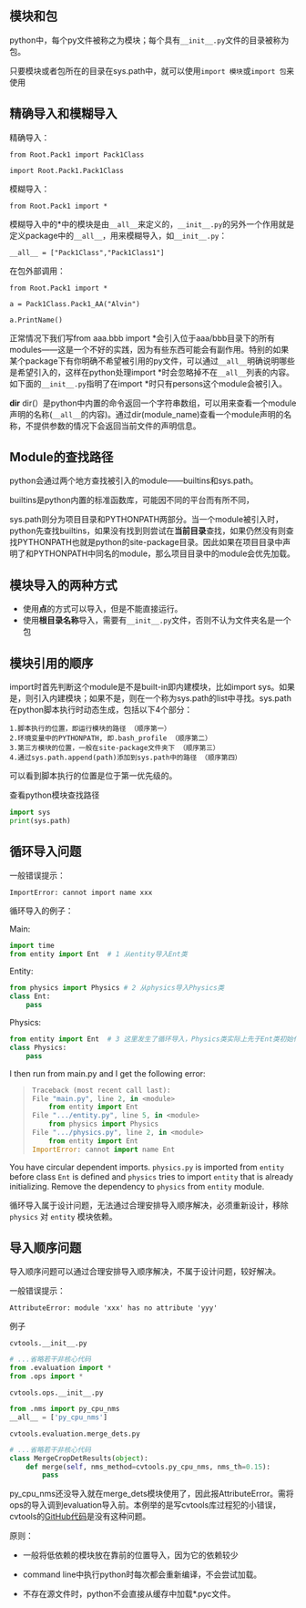 ## 模块和包

python中，每个py文件被称之为模块；每个具有`__init__.py`文件的目录被称为包。

只要模块或者包所在的目录在sys.path中，就可以使用`import 模块`或`import 包`来使用



## 精确导入和模糊导入

精确导入：

```
from Root.Pack1 import Pack1Class

import Root.Pack1.Pack1Class
```

模糊导入：

```
from Root.Pack1 import *
```

模糊导入中的*中的模块是由`__all__`来定义的，`__init__.py`的另外一个作用就是定义package中的`__all__`，用来模糊导入，如`__init__.py`：

```
__all__ = ["Pack1Class","Pack1Class1"]
```

在包外部调用：

```
from Root.Pack1 import *

a = Pack1Class.Pack1_AA("Alvin")

a.PrintName()
```

正常情况下我们写from aaa.bbb import *会引入位于aaa/bbb目录下的所有modules——这是一个不好的实践，因为有些东西可能会有副作用。特别的如果某个package下有你明确不希望被引用的py文件，可以通过`__all__`明确说明哪些是希望引入的，这样在python处理import *时会忽略掉不在`__all__`列表的内容。如下面的`__init__.py`指明了在import *时只有persons这个module会被引入。


**dir**
dir(）是python中内置的命令返回一个字符串数组，可以用来查看一个module声明的名称(`__all__`的内容)。通过dir(module_name)查看一个module声明的名称，不提供参数的情况下会返回当前文件的声明信息。



## Module的查找路径

python会通过两个地方查找被引入的module——builtins和sys.path。

builtins是python内置的标准函数库，可能因不同的平台而有所不同，

sys.path则分为项目目录和PYTHONPATH两部分。当一个module被引入时，python先查找builtins，如果没有找到则尝试在**当前目录**查找，如果仍然没有则查找PYTHONPATH也就是python的site-package目录。因此如果在项目目录中声明了和PYTHONPATH中同名的module，那么项目目录中的module会优先加载。


## 模块导入的两种方式

- 使用**点**的方式可以导入，但是不能直接运行。
- 使用**根目录名称**导入，需要有`__init__.py`文件，否则不认为文件夹名是一个包



## 模块引用的顺序

import时首先判断这个module是不是built-in即内建模块，比如import sys。如果是，则引入内建模块；如果不是，则在一个称为sys.path的list中寻找。sys.path在python脚本执行时动态生成，包括以下4个部分： 

```
1.脚本执行的位置，即运行模块的路径 （顺序第一）
2.环境变量中的PYTHONPATH, 即.bash_profile （顺序第二）
3.第三方模块的位置，一般在site-package文件夹下 （顺序第三）
4.通过sys.path.append(path)添加到sys.path中的路径 （顺序第四）
```

可以看到脚本执行的位置是位于第一优先级的。

查看python模块查找路径

```python
import sys
print(sys.path)
```



## 循环导入问题

一般错误提示：

```
ImportError: cannot import name xxx
```

循环导入的例子：

Main:

```python
import time
from entity import Ent	# 1 从entity导入Ent类
```

Entity:

```python
from physics import Physics	# 2 从physics导入Physics类
class Ent:
    pass
```

Physics:

```python
from entity import Ent	# 3 这里发生了循环导入，Physics类实际上先于Ent类初始化
class Physics:
    pass
```

I then run from main.py and I get the following error:

> ```py
> Traceback (most recent call last):
> File "main.py", line 2, in <module>
>     from entity import Ent
> File ".../entity.py", line 5, in <module>
>     from physics import Physics
> File ".../physics.py", line 2, in <module>
>     from entity import Ent
> ImportError: cannot import name Ent
> ```

You have circular dependent imports. `physics.py` is imported from `entity` before class `Ent` is defined and `physics` tries to import `entity` that is already initializing. Remove the dependency to `physics` from `entity` module.

循环导入属于设计问题，无法通过合理安排导入顺序解决，必须重新设计，移除`physics` 对 `entity` 模块依赖。



## 导入顺序问题

导入顺序问题可以通过合理安排导入顺序解决，不属于设计问题，较好解决。

一般错误提示：

```
AttributeError: module 'xxx' has no attribute 'yyy'
```

例子

`cvtools.__init__.py`

```python
# ...省略若干非核心代码
from .evaluation import *
from .ops import *
```

`cvtools.ops.__init__.py`

```python
from .nms import py_cpu_nms
__all__ = ['py_cpu_nms']
```

`cvtools.evaluation.merge_dets.py`

```python
# ...省略若干非核心代码
class MergeCropDetResults(object):
    def merge(self, nms_method=cvtools.py_cpu_nms, nms_th=0.15):
        pass
```

py_cpu_nms还没导入就在merge_dets模块使用了，因此报AttributeError。需将ops的导入调到evaluation导入前。本例举的是写cvtools库过程犯的小错误，cvtools的[GitHub代码](https://github.com/gfjiangly/cvtools)是没有这种问题。

原则：

- 一般将低依赖的模块放在靠前的位置导入，因为它的依赖较少





- command line中执行python时每次都会重新编译，不会尝试加载。
- 不存在源文件时，python不会直接从缓存中加载*.pyc文件。